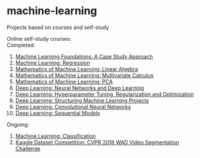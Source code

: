 # machine-learning
Projects based on courses and self-study

Online self-study courses:  
Completed:
1. [Machine Learning Foundations: A Case Study Approach](https://www.coursera.org/learn/ml-foundations/home/welcome)
2. [Machine Learning: Regression](https://www.coursera.org/learn/ml-regression/home/welcome)
3. [Mathematics of Machine Learning: Linear Algebra](https://www.coursera.org/learn/linear-algebra-machine-learning/home/welcome)
4. [Mathematics of Machine Learning: Multivariate Calculus](https://www.coursera.org/learn/multivariate-calculus-machine-learning/home/welcome)
5. [Mathematics of Machine Learning: PCA](https://www.coursera.org/learn/pca-machine-learning/home/welcome)
6. [Deep Learning: Neural Networks and Deep Learning](https://www.coursera.org/learn/neural-networks-deep-learning/home/welcome)
7. [Deep Learning: Hyperparameter Tuning, Regularization and Optimization](https://www.coursera.org/learn/deep-neural-network/home/welcome)
8. [Deep Learning: Structuring Machine Learning Projects](https://www.coursera.org/learn/machine-learning-projects/home/welcome)
9. [Deep Learning: Convolutional Neural Networks](https://www.coursera.org/learn/convolutional-neural-networks/home/welcome)
10. [Deep Learning: Sequential Models](https://www.coursera.org/learn/nlp-sequence-models/home/welcome)

Ongoing:
1. [Machine Learning: Classification](https://www.coursera.org/learn/ml-classification/home/welcome)
2. [Kaggle Dataset Competition: CVPR 2018 WAD Video Segmentation Challenge](https://www.kaggle.com/c/cvpr-2018-autonomous-driving)
